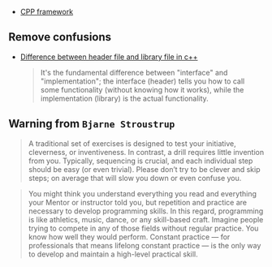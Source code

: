 * [CPP framework](https://en.cppreference.com/w/)


## Remove confusions
*  [Difference between header file and library file in c++](https://stackoverflow.com/questions/924485/whats-the-difference-between-a-header-file-and-a-library)

    > It's the fundamental difference between "interface" and "implementation"; the interface (header) tells you how to call some functionality (without knowing how it works), while the implementation (library) is the actual functionality.


## Warning from `Bjarne Stroustrup`
> A traditional set of exercises is designed to test your initiative, cleverness, or inventiveness. In contrast, a drill requires little invention from you. Typically, sequencing is crucial, and each individual step should be easy (or even trivial). Please don’t try to be clever and skip steps; on average that will slow you down or even confuse you.

> You might think you understand everything you read and everything your Mentor or instructor told you, but repetition and practice are necessary to develop programming skills. In this regard, programming is like athletics, music, dance, or any skill-based craft. Imagine people trying to compete in any of those fields without regular practice. You know how well they would perform. Constant practice — for professionals that means lifelong constant practice — is the only way to develop and maintain a high-level practical skill.

